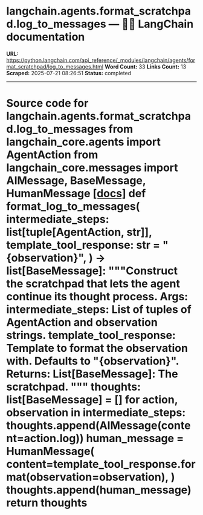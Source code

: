 # langchain.agents.format_scratchpad.log_to_messages — 🦜🔗 LangChain  documentation

**URL:** https://python.langchain.com/api_reference/_modules/langchain/agents/format_scratchpad/log_to_messages.html
**Word Count:** 33
**Links Count:** 13
**Scraped:** 2025-07-21 08:26:51
**Status:** completed

---

# Source code for langchain.agents.format\_scratchpad.log\_to\_messages               from langchain_core.agents import AgentAction     from langchain_core.messages import AIMessage, BaseMessage, HumanMessage                              [[docs]](https://python.langchain.com/api_reference/langchain/agents/langchain.agents.format_scratchpad.log_to_messages.format_log_to_messages.html#langchain.agents.format_scratchpad.log_to_messages.format_log_to_messages)     def format_log_to_messages(         intermediate_steps: list[tuple[AgentAction, str]],         template_tool_response: str = "{observation}",     ) -> list[BaseMessage]:         """Construct the scratchpad that lets the agent continue its thought process.              Args:             intermediate_steps: List of tuples of AgentAction and observation strings.             template_tool_response: Template to format the observation with.                  Defaults to "{observation}".              Returns:             List[BaseMessage]: The scratchpad.         """         thoughts: list[BaseMessage] = []         for action, observation in intermediate_steps:             thoughts.append(AIMessage(content=action.log))             human_message = HumanMessage(                 content=template_tool_response.format(observation=observation),             )             thoughts.append(human_message)         return thoughts